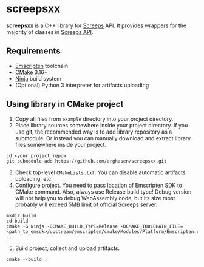 # screepsxx

**screepsxx** is a C++ library for [Screeps](https://screeps.com) API.
It provides wrappers for the majority of classes in [Screeps API](https://docs.screeps.com/api).

## Requirements
* [Emscripten](https://emscripten.org) toolchain
* [CMake](https://cmake.org) 3.16+
* [Ninja](https://ninja-build.org) build system
* (Optional) Python 3 interpreter for artifacts uploading

## Using library in CMake project
1. Copy all files from `example` directory into your project directory.
2. Place library sources somewhere inside your project directory.
If you use git, the recommended way is to add library repository as a submodule.
Or instead you can manually download and extract library files somewhere inside your project.
```shell
cd <your_project_repo>
git submodule add https://github.com/arghasen/screepsxx.git
```

3. Check top-level `CMakeLists.txt`.
   You can disable automatic artifacts uploading, etc.
4. Configure project. You need to pass location of Emscripten SDK to CMake command.
   Also, always use Release build type! Debug version will not help you to debug WebAssembly code, but its size most probably will exceed 5MB limit of official Screeps server.
```shell
mkdir build
cd build
cmake -G Ninja -DCMAKE_BUILD_TYPE=Release -DCMAKE_TOOLCHAIN_FILE=<path_to_emsdk>/upstream/emscripten/cmake/Modules/Platform/Emscripten.cmake ..
```

5. Build project, collect and upload artifacts.
```shell
cmake --build .
```
